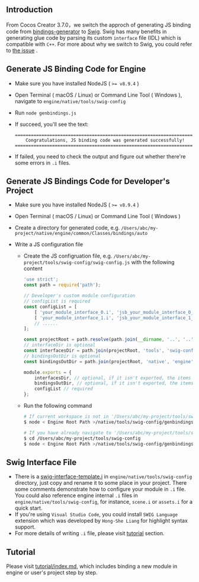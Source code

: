## Introduction

From Cocos Creator  3.7.0，we switch the approch of generating JS binding code from [bindings-generator](https://github.com/cocos/cocos-engine/tree/d08a11244d2a31da1aac7af7d2aa8f1b6152e30c/native/tools/bindings-generator) to [Swig](https://www.swig.org). Swig has many benefits in generating glue code by parsing  its custom `interface` file (IDL) which is compatible with `C++`. For more about why we switch to Swig, you could refer to [the issue](https://github.com/cocos/cocos-engine/issues/10792) .

## Generate JS Binding Code for Engine

- Make sure you have installed NodeJS ( `>= v8.9.4` )

- Open Terminal ( macOS / Linux) or Command Line Tool ( Windows ), navigate to `engine/native/tools/swig-config`

- Run `node genbindings.js`

- If succeed, you'll see the text:
  
  ```
  ======================================================================
      Congratulations, JS binding code was generated successfully!
  ======================================================================
  ```

- If failed, you need to check the output and figure out whether there're some errors in `.i` files.

## Generate JS Bindings Code for Developer's Project

- Make sure you have installed NodeJS ( `>= v8.9.4` )

- Open Terminal ( macOS / Linux) or Command Line Tool ( Windows )

- Create a directory for generated code, e.g. `/Users/abc/my-project/native/engine/common/Classes/bindings/auto`

- Write a JS configuration file
  
  - Create the JS configruation file, e.g.  `/Users/abc/my-project/tools/swig-config/swig-config.js` with the following content
    
    ```js
    'use strict';
    const path = require('path');
    
    // Developer's custom module configuration
    // configList is required
    const configList = [
        [ 'your_module_interface_0.i', 'jsb_your_module_interface_0_auto.cpp' ],
        [ 'your_module_interface_1.i', 'jsb_your_module_interface_1_auto.cpp' ],
        // ......
    ];
    
    const projectRoot = path.resolve(path.join(__dirname, '..', '..'));
    // interfaceDir is optional
    const interfacesDir = path.join(projectRoot, 'tools', 'swig-config');
    // bindingsOutDir is optional
    const bindingsOutDir = path.join(projectRoot, 'native', 'engine', 'common', 'Classes', 'bindings', 'auto');
    
    module.exports = {
        interfacesDir, // optional, if it isn't exported, the items in configList should be absolute or relative to current directory of swig-config.js
        bindingsOutDir, // optional, if it isn't exported, the items in configList should be absolute or relative to current directory of swig-config.js
        configList // required
    };
    ```
  
  - Run the following command
    
    ```bash
    # If current workspace is not in '/Users/abc/my-project/tools/swig-config'
    $ node < Engine Root Path >/native/tools/swig-config/genbindings.js -c /Users/abc/my-project/tools/swig-config/swig-config.js
    ```
    
    ```bash
    # If you have already navigate to '/Users/abc/my-project/tools/swig-config' directory, you could run the command without -c argument like:
    $ cd /Users/abc/my-project/tools/swig-config
    $ node < Engine Root Path >/native/tools/swig-config/genbindings.js
    ```

## Swig Interface File

- There is a [swig-interface-template.i](swig-interface-template.i) in `engine/native/tools/swig-config` directory, just copy and rename it to some place in your project. There some comments demonstrate how to configure your module in `.i` file.  You could also reference engine internal `.i` files in `engine/native/tools/swig-config`, for instance, `scene.i` or `assets.i` for a quick start.
- If you're using `Visual Studio Code`, you could install `SWIG Language` extension which was developed by `Hong-She Liang` for highlight syntax support.
- For more details of writing `.i` file, please visit [tutorial](#Tutorial) section.

## Tutorial

Please visit [tutorial/index.md](tutorial/index.md),  which includes binding a new module in engine or user's project step by step.    
